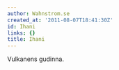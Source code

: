 ```yaml
---
author: Wahnstrom.se
created_at: '2011-08-07T18:41:30Z'
id: Ihani
links: {}
title: Ihani
---
```


Vulkanens gudinna.